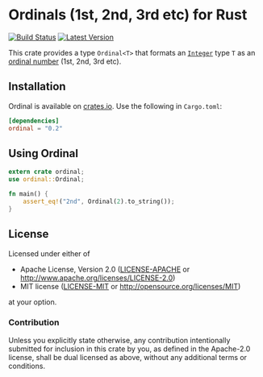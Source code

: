 Ordinals (1st, 2nd, 3rd etc) for Rust
=====================================

[![Build Status](https://api.travis-ci.org/dtolnay/ordinal.svg?branch=master)](https://travis-ci.org/dtolnay/ordinal)
[![Latest Version](https://img.shields.io/crates/v/ordinal.svg)](https://crates.io/crates/ordinal)

This crate provides a type `Ordinal<T>` that formats an [`Integer`] type `T` as
an [ordinal number] (1st, 2nd, 3rd etc).

[`Integer`]: https://docs.rs/num-integer/0.1/num_integer/trait.Integer.html
[ordinal number]: https://en.wikipedia.org/wiki/Ordinal_number_%28linguistics%29

## Installation

Ordinal is available on [crates.io](https://crates.io/crates/ordinal). Use the
following in `Cargo.toml`:

```toml
[dependencies]
ordinal = "0.2"
```

## Using Ordinal

```rust
extern crate ordinal;
use ordinal::Ordinal;

fn main() {
    assert_eq!("2nd", Ordinal(2).to_string());
}
```

## License

Licensed under either of

 * Apache License, Version 2.0 ([LICENSE-APACHE](LICENSE-APACHE) or http://www.apache.org/licenses/LICENSE-2.0)
 * MIT license ([LICENSE-MIT](LICENSE-MIT) or http://opensource.org/licenses/MIT)

at your option.

### Contribution

Unless you explicitly state otherwise, any contribution intentionally submitted
for inclusion in this crate by you, as defined in the Apache-2.0 license, shall
be dual licensed as above, without any additional terms or conditions.
